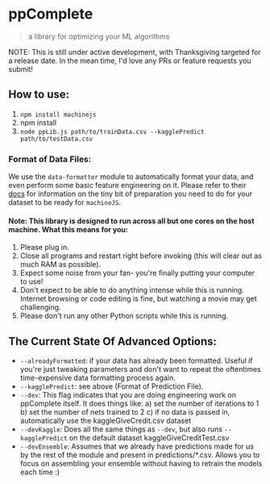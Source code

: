 # ppComplete
> a library for optimizing your ML algorithms

NOTE: This is still under active development, with Thanksgiving targeted for a release date. In the mean time, I'd love any PRs or feature requests you submit!

## How to use:
1. `npm install machinejs`
2. npm install
3. `node ppLib.js path/to/trainData.csv --kagglePredict path/to/testData.csv`

### Format of Data Files:
We use the `data-formatter` module to automatically format your data, and even perform some basic feature engineering on it. 
Please refer to their [docs](https://github.com/ClimbsRocks/data-formatter) for information on the tiny bit of preparation you need to do for your dataset to be ready for `machineJS`.


#### Note: This library is designed to run across all but one cores on the host machine. What this means for you:
1. Please plug in.
2. Close all programs and restart right before invoking (this will clear out as much RAM as possible).
3. Expect some noise from your fan- you're finally putting your computer to use!
4. Don't expect to be able to do anything intense while this is running. Internet browsing or code editing is fine, but watching a movie may get challenging.
5. Please don't run any other Python scripts while this is running.

## The Current State Of Advanced Options: 
- `--alreadyFormatted`: if your data has already been formatted. Useful if you're just tweaking parameters and don't want to repeat the oftentimes time-expensive data formatting process again. 
- `--kagglePredict`: see above (Format of Prediction File).
- `--dev`: This flag indicates that you are doing engineering work on ppComplete itself. It does things like:
  a) set the number of iterations to 1
  b) set the number of nets trained to 2
  c) if no data is passed in, automatically use the kaggleGiveCredit.csv dataset
- `--devKaggle`: Does all the same things as `--dev`, but also runs `--kagglePredict` on the default dataset kaggleGiveCreditTest.csv
- `--devEnsemble`: Assumes that we already have predictions made for us by the rest of the module and present in predictions/*.csv. Allows you to focus on assembling your ensemble without having to retrain the models each time :)



